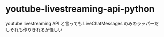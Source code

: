 # youtube-livestreaming-api-python
youtube livestreaming API と言っても LiveChatMessages のみのラッパーだしそれも作りきれるか怪しい
